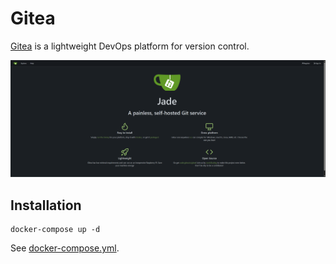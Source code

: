 # Gitea

[Gitea](https://about.gitea.com/) is a lightweight DevOps platform for version control.

![Gitea Interface](./image.png)

## Installation

```
docker-compose up -d
```

See [docker-compose.yml](./docker-compose.yml).
